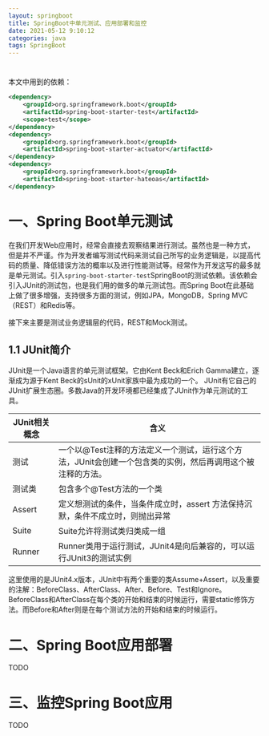 ```yaml
---
layout: springboot
title: SpringBoot中单元测试、应用部署和监控
date: 2021-05-12 9:10:12
categories: java
tags: SpringBoot
---
```


# 

本文中用到的依赖：

```xml
<dependency>
	<groupId>org.springframework.boot</groupId>
    <artifactId>spring-boot-starter-test</artifactId>
    <scope>test</scope>
</dependency>
<dependency>
  	<groupId>org.springframework.boot</groupId>
    <artifactId>spring-boot-starter-actuator</artifactId>
</dependency>
<dependency>
	<groupId>org.springframework.boot</groupId>
	<artifactId>spring-boot-starter-hateoas</artifactId>
</dependency>
```

# 一、Spring Boot单元测试

在我们开发Web应用时，经常会直接去观察结果进行测试。虽然也是一种方式，但是并不严谨。作为开发者编写测试代码来测试自己所写的业务逻辑是，以提高代码的质量、降低错误方法的概率以及进行性能测试等。经常作为开发这写的最多就是单元测试。引入`spring-boot-starter-test`SpringBoot的测试依赖。该依赖会引入JUnit的测试包，也是我们用的做多的单元测试包。而Spring Boot在此基础上做了很多增强，支持很多方面的测试，例如JPA，MongoDB，Spring MVC（REST）和Redis等。

接下来主要是测试业务逻辑层的代码，REST和Mock测试。

## 1.1 JUnit简介

JUnit是一个Java语言的单元测试框架。它由Kent Beck和Erich Gamma建立，逐渐成为源于Kent Beck的sUnit的xUnit家族中最为成功的一个。 JUnit有它自己的JUnit扩展生态圈。多数Java的开发环境都已经集成了JUnit作为单元测试的工具。 

| JUnit相关概念 | 含义                                                         |
| ------------- | ------------------------------------------------------------ |
| 测试          | 一个以@Test注释的方法定义一个测试，运行这个方法，JUnit会创建一个包含类的实例，然后再调用这个被注释的方法。 |
| 测试类        | 包含多个@Test方法的一个类                                    |
| Assert        | 定义想测试的条件，当条件成立时，assert 方法保持沉默，条件不成立时，则抛出异常 |
| Suite         | Suite允许将测试类归类成一组                                  |
| Runner        | Runner类用于运行测试，JUnit4是向后兼容的，可以运行JUnit3的测试实例 |

这里使用的是JUnit4.x版本，JUnit中有两个重要的类Assume+Assert，以及重要的注解：BeforeClass、AfterClass、After、Before、Test和Ignore。BeforeClass和AfterClass在每个类的开始和结束的时候运行，需要static修饰方法。而Before和After则是在每个测试方法的开始和结束的时候运行。

# 二、Spring Boot应用部署

TODO

# 三、监控Spring Boot应用

TODO
